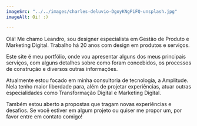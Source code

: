 ```yaml
---
imageSrc: "../../images/charles-deluvio-DgoyKNgPiFQ-unsplash.jpg"
imageAlt: Oi! :)

---
```

Olá! Me chamo Leandro, sou designer especialista em Gestão de Produto e Marketing Digital. Trabalho há 20 anos com design em produtos e serviços.

Este site é meu portfólio, onde vou apresentar alguns dos meus principais serviços, com alguns detalhes sobre como foram concebidos, os processos de construção e diversos outras informações.

Atualmente estou focado em minha consultoria de tecnologia, a Amplitude. Nela tenho maior liberdade para, além de projetar experiências, atuar outras especialidades como Transformação Digital e Marketing Digital.

Também estou aberto a propostas que tragam novas experiências e desafios. Se você estiver em algum projeto ou quiser me propor um, por favor entre em contato comigo!